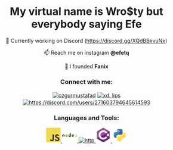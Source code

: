 <div align="center">
    <h1>My virtual name is Wro$ty but everybody saying Efe</h1>
  
  
  🔭 Currently working on Discord (https://discord.gg/XQdBBxvuNx)
  
  📫 Reach me on instagram **@efetq**

  🤗 I founded  **Fanix**
  
  <h3 align="center">Connect with me:</h3>
  <p align="center">
  <a href="https://instagram.com/efetq" target="blank"><img align="center" src="https://raw.githubusercontent.com/rahuldkjain/github-profile-readme-generator/master/src/images/icons/Social/instagram.svg" alt="ozgurmustafad" height="30" width="40" /></a>
  <a href="https://www.youtube.com/@wrostyy" target="blank"><img align="center" src="https://raw.githubusercontent.com/rahuldkjain/github-profile-readme-generator/master/src/images/icons/Social/youtube.svg" alt="xd. lips" height="30" width="40" /></a>
  <a href="https://discord.com/users/681082834714099722" target="blank"><img align="center" src="https://raw.githubusercontent.com/rahuldkjain/github-profile-readme-generator/master/src/images/icons/Social/discord.svg" alt="https://discord.com/users/271603794645614593" height="30" width="40" /></a>
  </p>
  
  <h3 align="center">Languages and Tools:</h3>
  <p align="center">  <a href="https://developer.mozilla.org/en-US/docs/Web/JavaScript" target="_blank" rel="noreferrer"> <img src="https://raw.githubusercontent.com/devicons/devicon/master/icons/javascript/javascript-original.svg" alt="javascript" width="40" height="40"/>  </a>
<a href="https://nodejs.org" target="_blank" rel="noreferrer"> <img src="https://raw.githubusercontent.com/devicons/devicon/master/icons/nodejs/nodejs-original-wordmark.svg" alt="nodejs" width="40" height="40"/> <a> 
<a href="https://developer.mozilla.org/en-US/docs/Web/http" target="_blank" rel="noreferrer"> <img src="https://gist.githubusercontent.com/tracend/3798496/raw/640a549782e952bdbe31fbb41f819fa96240de42/HTML5_SF.svg" alt="http" width="40" height="40"/> </a> 
<a href="https://www.w3schools.com/cs/index.php" target="_blank" rel="noreferrer"> <img src="https://raw.githubusercontent.com/devicons/devicon/master/icons/csharp/csharp-original.svg
" alt="http" width="40" height="40"/> </a> 
<a href="https://www.python.org" target="_blank" rel="noreferrer"> <img src="https://raw.githubusercontent.com/devicons/devicon/master/icons/python/python-original.svg" alt="python" width="40" height="40"/> </a> 
